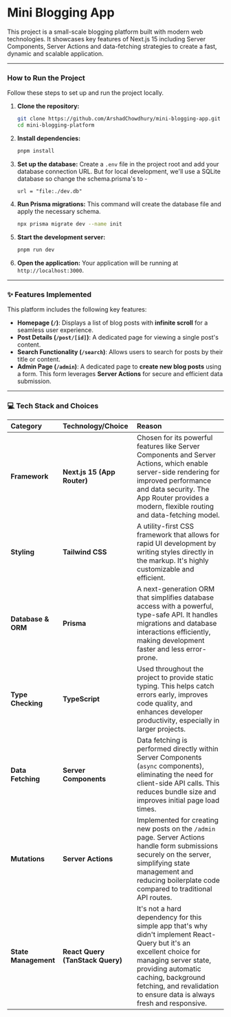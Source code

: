 # Mini Blogging App

This project is a small-scale blogging platform built with modern web technologies. It showcases key features of Next.js 15 including Server Components, Server Actions and data-fetching strategies to create a fast, dynamic and scalable application.

---

### How to Run the Project

Follow these steps to set up and run the project locally.

1.  **Clone the repository:**
    ```bash
    git clone https://github.com/ArshadChowdhury/mini-blogging-app.git
    cd mini-blogging-platform
    ```

2.  **Install dependencies:**
    ```bash
    pnpm install
    ```

3.  **Set up the database:**
    Create a `.env` file in the project root and add your database connection URL. But for local development, we'll use a SQLite database so change the schema.prisma's to - 
    ```env
    url = "file:./dev.db"
    ```

4.  **Run Prisma migrations:**
    This command will create the database file and apply the necessary schema.
    ```bash
    npx prisma migrate dev --name init
    ```

5.  **Start the development server:**
    ```bash
    pnpm run dev
    ```

6.  **Open the application:**
    Your application will be running at `http://localhost:3000`.

---

### ✨ Features Implemented

This platform includes the following key features:

* **Homepage (`/`)**: Displays a list of blog posts with **infinite scroll** for a seamless user experience.
* **Post Details (`/post/[id]`)**: A dedicated page for viewing a single post's content.
* **Search Functionality (`/search`)**: Allows users to search for posts by their title or content.
* **Admin Page (`/admin`)**: A dedicated page to **create new blog posts** using a form. This form leverages **Server Actions** for secure and efficient data submission.

---

### 💻 Tech Stack and Choices

| Category | Technology/Choice | Reason |
| :--- | :--- | :--- |
| **Framework** | **Next.js 15 (App Router)** | Chosen for its powerful features like Server Components and Server Actions, which enable server-side rendering for improved performance and data security. The App Router provides a modern, flexible routing and data-fetching model. |
| **Styling** | **Tailwind CSS** | A utility-first CSS framework that allows for rapid UI development by writing styles directly in the markup. It's highly customizable and efficient. |
| **Database & ORM** | **Prisma** | A next-generation ORM that simplifies database access with a powerful, type-safe API. It handles migrations and database interactions efficiently, making development faster and less error-prone. |
| **Type Checking** | **TypeScript** | Used throughout the project to provide static typing. This helps catch errors early, improves code quality, and enhances developer productivity, especially in larger projects. |
| **Data Fetching** | **Server Components** | Data fetching is performed directly within Server Components (`async` components), eliminating the need for client-side API calls. This reduces bundle size and improves initial page load times. |
| **Mutations** | **Server Actions** | Implemented for creating new posts on the `/admin` page. Server Actions handle form submissions securely on the server, simplifying state management and reducing boilerplate code compared to traditional API routes. |
| **State Management** | **React Query (TanStack Query)** | It's not a hard dependency for this simple app that's why didn't implement React-Query but it's an excellent choice for managing server state, providing automatic caching, background fetching, and revalidation to ensure data is always fresh and responsive. |
